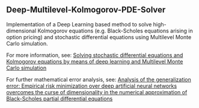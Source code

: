 ## Deep-Multilevel-Kolmogorov-PDE-Solver

Implementation of a Deep Learning based method to solve high-dimensional Kolmogorov equations (e.g. Black-Scholes equations arising in option pricing) and stochastic differential equations using Multilevel Monte Carlo simulation.

For more information, see:
[Solving stochastic differential equations and Kolmogorov equations by means of deep learning and Multilevel Monte Carlo simulation](https://homepage.univie.ac.at/julius.berner/research.html#three)

For further mathematical error analysis, see: [Analysis of the generalization error: Empirical risk minimization over deep artificial neural networks overcomes the curse of dimensionality in the numerical approximation of Black-Scholes partial differential equations](https://arxiv.org/abs/1809.03062)
